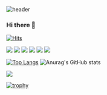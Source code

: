 ![header](https://capsule-render.vercel.app/api?type=waving&text=서라네&animation=twinkling&color=6da0e0&fontSize=40&fontColor=222)

### Hi there 👋
[![Hits](https://hits.seeyoufarm.com/api/count/incr/badge.svg?url=https%3A%2F%2Fgithub.com%2Fseolha86&count_bg=%2379C83D&title_bg=%23555555&icon=&icon_color=%23E7E7E7&title=hits&edge_flat=false)](https://hits.seeyoufarm.com)
 
<img src="https://img.shields.io/badge/JAVA-007396?style=for-the-badge&logo=Java&logoColor=white"> <img src="https://img.shields.io/badge/JavaScript-F7DF1E?style=for-the-badge&logo=JavaScript&logoColor=white"> <img src="https://img.shields.io/badge/Spring-6DB33F?style=for-the-badge&logo=Spring&logoColor=white"> <img src="https://img.shields.io/badge/HTML5-E34F26?style=for-the-badge&logo=HTML5&logoColor=white"> <img src="https://img.shields.io/badge/CSS3-1572B6?style=for-the-badge&logo=CSS3&logoColor=white"> <img src="https://img.shields.io/badge/MySQL-4479A1?style=for-the-badge&logo=MySQL&logoColor=white">
 
 [![Top Langs](https://github-readme-stats.vercel.app/api/top-langs/?username=seolha86)](https://github.com/anuraghazra/github-readme-stats) ![Anurag's GitHub stats](https://github-readme-stats.vercel.app/api?username=seolha86&show_icons=true)

![](https://github-profile-summary-cards.vercel.app/api/cards/profile-details?username=seolha86)

[![trophy](https://github-profile-trophy.vercel.app/?username=seolha86&theme=flat&column=7)](https://github.com/seolha86/)


